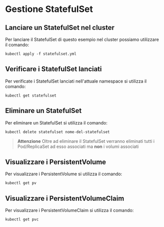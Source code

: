 # Gestione StatefulSet

## Lanciare un StatefulSet nel cluster

Per lanciare il StatefulSet di questo esempio nel cluster possiamo utilizzare il comando:

`kubectl apply -f statefulset.yml`

## Verificare i StatefulSet lanciati

Per verificate i StatefulSet lanciati nell'attuale namespace si utilizza il comando:

`kubectl get statefulset`

## Eliminare un StatefulSet

Per eliminare un StatefulSet si utilizza il comando:

`kubectl delete statefulset nome-del-statefulset`

> **Attenzione** Oltre ad eliminare il StatefulSet verranno eliminati tutti i Pod/ReplicaSet ad esso associati ma **non** i volumi associati

## Visualizzare i PersistentVolume
Per visualizzare i PersistentVolume si utilizza il comando:

`kubectl get pv`

## Visualizzare i PersistentVolumeClaim
Per visualizzare i PersistentVolumeClaim si utilizza il comando:

`kubectl get pvc`

